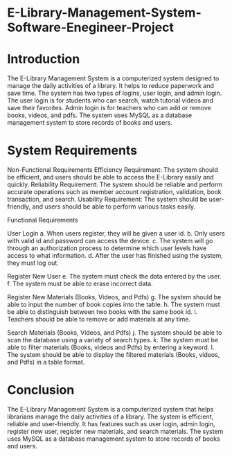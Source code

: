 # E-Library-Management-System-Software-Enegineer-Project

# Introduction
The E-Library Management System is a computerized system designed to manage the daily activities of a library. It helps to reduce paperwork and save time. The system has two types of logins, user login, and admin login. The user login is for students who can search, watch tutorial videos and save their favorites. Admin login is for teachers who can add or remove books, videos, and pdfs. The system uses MySQL as a database management system to store records of books and users.

# System Requirements

Non-Functional Requirements
  Efficiency Requirement: The system should be efficient, and users should be able to access the E-Library easily and quickly.
  Reliability Requirement: The system should be reliable and perform accurate operations such as member account registration, validation, book transaction, and search.
  Usability Requirement: The system should be user-friendly, and users should be able to perform various tasks easily.

Functional Requirements

  User Login
  a. When users register, they will be given a user id.
  b. Only users with valid id and password can access the device.
  c. The system will go through an authorization process to determine which user levels have access to what information.
  d. After the user has finished using the system, they must log out.

  Register New User
  e. The system must check the data entered by the user.
  f. The system must be able to erase incorrect data.

  Register New Materials (Books, Videos, and Pdfs)
  g. The system should be able to input the number of book copies into the table.
  h. The system must be able to distinguish between two books with the same book id.
  i. Teachers should be able to remove or add materials at any time.

  Search Materials (Books, Videos, and Pdfs)
  j. The system should be able to scan the database using a variety of search types.
  k. The system must be able to filter materials (Books, videos and Pdfs) by entering a keyword.
  l. The system should be able to display the filtered materials (Books, videos, and Pdfs) in a table format.

# Conclusion
The E-Library Management System is a computerized system that helps librarians manage the daily activities of a library. The system is efficient, reliable and user-friendly. It has features such as user login, admin login, register new user, register new materials, and search materials. The system uses MySQL as a database management system to store records of books and users.
